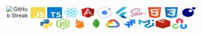 <div align="center">
  <div style="display: flex;">
      
          
    
   <br>
       <br>
    
  ![GitHub Streak](http://github-readme-streak-stats.herokuapp.com?user=fauzihalabe&theme=dark)
<br>
   
     
   

    
    
<div style="display: inline_block"><br>
  <img align="center"  height="30" width="40" src="https://raw.githubusercontent.com/devicons/devicon/master/icons/javascript/javascript-plain.svg">
  <img align="center" height="30" width="40" src="https://raw.githubusercontent.com/devicons/devicon/master/icons/typescript/typescript-plain.svg">
  <img align="center"  height="30" width="40" src="https://raw.githubusercontent.com/devicons/devicon/master/icons/react/react-original.svg">
    <img align="center"  height="30" width="40" src="https://raw.githubusercontent.com/devicons/devicon/master/icons/angularjs/angularjs-original.svg">
    <img align="center"  height="30" width="40" src="https://raw.githubusercontent.com/devicons/devicon/master/icons/ionic/ionic-original.svg">
      <img align="center"  height="30" width="40" src="https://raw.githubusercontent.com/devicons/devicon/master/icons/flutter/flutter-original.svg">
    <img align="center"  height="30" width="40" src="https://raw.githubusercontent.com/devicons/devicon/master/icons/sass/sass-original.svg">
  <img align="center"  height="30" width="40" src="https://raw.githubusercontent.com/devicons/devicon/master/icons/html5/html5-original.svg">
  <img align="center"  height="30" width="40" src="https://raw.githubusercontent.com/devicons/devicon/master/icons/css3/css3-original.svg">
    <img align="center"  height="30" width="40" src="https://raw.githubusercontent.com/devicons/devicon/master/icons/lua/lua-original.svg">
  <img align="center"  height="30" width="40" src="https://raw.githubusercontent.com/devicons/devicon/master/icons/python/python-original.svg">
  <img align="center"  height="30" width="40" src="https://raw.githubusercontent.com/devicons/devicon/master/icons/nodejs/nodejs-original.svg">
    <img align="center"  height="30" width="40" src="https://raw.githubusercontent.com/devicons/devicon/master/icons/firebase/firebase-plain.svg">
    <img align="center"  height="30" width="40" src="https://raw.githubusercontent.com/devicons/devicon/master/icons/mongodb/mongodb-original.svg">
    <img align="center"  height="30" width="40" src="https://raw.githubusercontent.com/devicons/devicon/master/icons/googlecloud/googlecloud-original.svg">
    <img align="center"  height="30" width="40" src="https://raw.githubusercontent.com/devicons/devicon/master/icons/jira/jira-original.svg">
    <img align="center"  height="30" width="40" src="https://raw.githubusercontent.com/devicons/devicon/master/icons/materialui/materialui-original.svg">
    <img align="center"  height="30" width="40" src="https://raw.githubusercontent.com/devicons/devicon/master/icons/redis/redis-original.svg">
    <img align="center"  height="30" width="40" src="https://raw.githubusercontent.com/devicons/devicon/master/icons/opencv/opencv-original.svg">

</div>

  </div>
</div>



